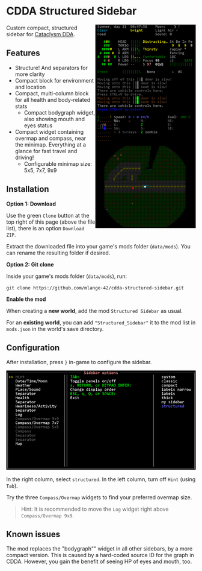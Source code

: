 # CDDA Structured Sidebar

<img align="right" width="267" src="./screenshots/closeup.png" />

Custom compact, structured sidebar for [Cataclysm DDA](https://cataclysmdda.org/).

## Features

* Structure! And separators for more clarity
* Compact block for environment and location
* Compact, multi-column block for all health and body-related stats
   * Compact bodygraph widget, also showing mouth and eyes status
* Compact widget containing overmap and compass, near the minimap. Everything at a glance for fast travel and driving!
   * Configurable minimap size: 5x5, 7x7, 9x9

## Installation

**Option 1: Download**

Use the green `Clone` button at the top right of this page (above the file list), there is an option `Download ZIP`.

Extract the downloaded file into your game's mods folder (`data/mods`). You can rename the resulting folder if desired.

**Option 2: Git clone**

Inside your game's mods folder (`data/mods`), run:

```shell
git clone https://github.com/mlange-42/cdda-structured-sidebar.git
```

**Enable the mod**

When creating a **new world**, add the mod `Structured Sidebar` as usual.

For an **existing world**, you can add `"Structured_Sidebar"` it to the mod list in `mods.json` in the world's save directory.

## Configuration

After installation, press `}` in-game to configure the sidebar.

<img width="600" src="./screenshots/options.png" />

In the right column, select `structured`. In the left column, turn off `Hint` (using `Tab`).

Try the three `Compass/Overmap` widgets to find your preferred overmap size.

> Hint: It is recommended to move the `Log` widget right above `Compass/Overmap 9x9`.

## Known issues

The mod replaces the "bodygraph"" widget in all other sidebars, by a more compact version. This is caused by a hard-coded source ID for the graph in CDDA.
However, you gain the benefit of seeing HP of eyes and mouth, too.
